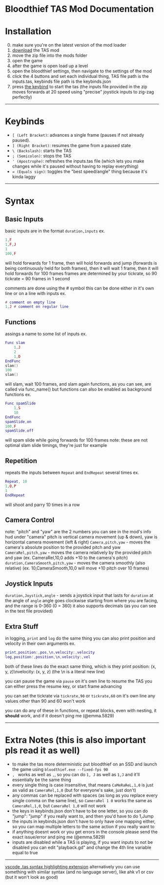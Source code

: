 # Bloodthief TAS Mod Documentation
# Installation
0. make sure you're on the latest version of the mod loader
1. [download](https://github.com/Luna5829/bloodthief-tas-mod/archive/refs/heads/main.zip) the TAS mod
2. move the zip file into the mods folder
3. open the game
4. after the game is open load up a level
5. open the bloodthief settings, then navigate to the settings of the mod
6. click the 4 buttons and set each individual thing, TAS file path is the inputs.tas, keybinds file path is the keybinds.json
7. press [the keybind](#keybinds) to start the tas (the inputs file provided in the zip moves forwards at 20 speed using "precise" joystick inputs to zig-zag perfectly)
***
# Keybinds
- `[ (Left Bracket)`: advances a single frame (pauses if not already paused).
- `] (Right Bracket)`: resumes the game from a paused state
- `\ (Backslash)`: starts the TAS
- `; (Semicolon)`: stops the TAS
- `' (Apostrophe)`: refreshes the inputs.tas file (which lets you make changes while it's paused without having to replay everything)
- `= (Equals sign)`: toggles the "best speed/angle" thing because it's kinda laggy
***
# Syntax
## Basic Inputs
basic inputs are in the format `duration,inputs`
ex.
```lua
1,F
1,F,J
1
100,F
```
will hold forwards for 1 frame, then will hold forwards and jump (forwards is being continuously held for both frames), then it will wait 1 frame, then it will hold forwards for 100 frames
frames are determined by your tickrate, so 90 tickrate = 90 frames in 1 second

comments are done using the # symbol
this can be done either in it's own line or on a line with inputs
ex.
```lua
# comment on empty line
1,J # comment on regular line
```
## Functions
assings a name to some list of inputs
ex.
```lua
Func slam
    1,J
    2
    1,D
EndFunc
slam()
100
slam()
```
will slam, wait 100 frames, and slam again
functions, as you can see, are called via func_name()
but functions can also be enabled as background functions
ex.
```lua
Func spamSlide
    1,S
    10
EndFunc
spamSlide,on
100,F
spamSlide,off
```
will spam slide while going forwards for 100 frames
note: these are not optimal slam slide timings, they're just for example
## Repetition
repeats the inputs between `Repeat` and `EndRepeat` several times
ex.
```lua
Repeat, 10
1,Q,P
1
EndRepeat
```
will shoot and parry 10 times in a row
## Camera Control
note: "pitch" and "yaw" are the 2 numbers you can see in the mod's info hud under "camera"
pitch is vertical camera movement (up & down), yaw is horizontal camera movement (left & right)
`Camera,pitch,yaw` - moves the camera's absolute position to the provided pitch and yaw
`CameraRel,pitch,yaw` - moves the camera relatively by the provided pitch and yaw (ex. CameraRel,10,0 adds +10 to the camera's pitch)
`duration,CameraSmooth,pitch,yaw` - moves the camera smoothly (also relative) (ex. 10,CameraSmooth,10,0 will move +10 pitch over 10 frames)
## Joystick Inputs
`duration,Joystick,angle` - sends a joystick input that lasts for `duration` at the angle of `angle`
angle goes clockwise starting from where you are facing, and the range is 0-360 (0 = 360)
it also supports decimals (as you can see in the test file provided)
## Extra Stuff
in logging, `print` and `log` do the same thing
you can also print position and velocity in their own arguments
ex.
```lua
print,position:,pos,\n,velocity:,velocity
log,position:,position,\n,velocity:,vel
```
both of these lines do the exact same thing, which is they print position: (x, y, z)\nvelocity: (x, y, z) (the \n is a literal new line)

you can pause the game via `pause` on it's own line
to resume the TAS you can either press the resume key, or start frame advancing

you can set the tickrate via `tickrate,90` or `tickrate,60` on it's own line
any values other than 90 and 60 won't work

you can do any of these in functions, or repeat blocks, even with nesting, it **should** work, and if it doesn't ping me (@emma.5829)
***
# Extra Notes (this is also important pls read it as well)
- to make the tas more deterministic put bloodthief on an SSD and launch the game using `bloodthief.exe --fixed-fps 90`
- `, ` works as well as `,`, so you can do `1, J` as well as `1,J` and it'll essentially be the same thing
- every single thing is case insensitive, that means `CaMeRaReL,1,0` is just as valid as `CameraRel,1,0` (but for everyone's sake, just don't)
- any commas can be replaced with spaces (as long as you replace every single comma on the same line), so `CameraRel 1 0` works the same as `CameraRel,1,0`, but `CameraRel 1,0` will not work
- the keys in keybinds.json don't have to be one letter, so you can do "jump": "jump" if you really want to, and then you'd have to do 1,Jump
- the inputs in keybinds.json don't have to only have one mapping either, so you can map multiple letters to the same action if you really want to
- if anything doesnt work or you get errors in the console please send the exact issue/error and ping me (@emma.5829)
- inputs are disabled while a TAS is playing, if you want inputs to not be disabled you can edit "playback.gd" and change the 4th line variable equal to true
***
[vscode .tas syntax highlighting extension](https://github.com/Luna5829/bloodthief-tas-mod/releases/download/v1.1.0/bloodtas-1.1.0.vsix)
alternatively you can use something with similar syntax (and no language server), like ahk v1 or csv (but it won't look as good)

